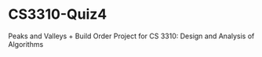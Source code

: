 # CS3310-Quiz4
Peaks and Valleys + Build Order Project for CS 3310:  Design and Analysis of Algorithms
